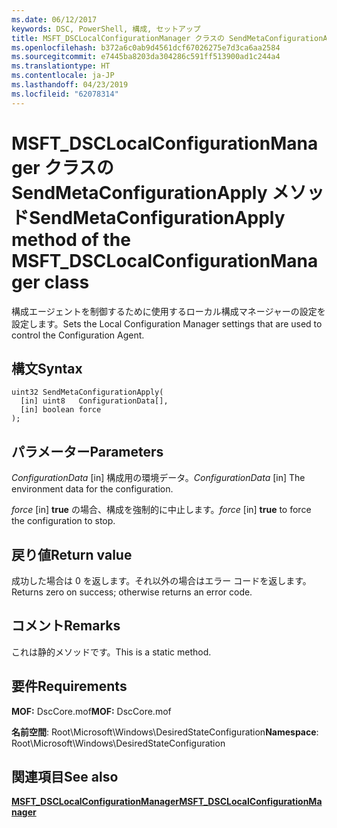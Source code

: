```yaml
---
ms.date: 06/12/2017
keywords: DSC, PowerShell, 構成, セットアップ
title: MSFT_DSCLocalConfigurationManager クラスの SendMetaConfigurationApply メソッド
ms.openlocfilehash: b372a6c0ab9d4561dcf67026275e7d3ca6aa2584
ms.sourcegitcommit: e7445ba8203da304286c591ff513900ad1c244a4
ms.translationtype: HT
ms.contentlocale: ja-JP
ms.lasthandoff: 04/23/2019
ms.locfileid: "62078314"
---
```

# <a name="sendmetaconfigurationapply-method-of-the-msftdsclocalconfigurationmanager-class"></a><span data-ttu-id="47db5-103">MSFT_DSCLocalConfigurationManager クラスの SendMetaConfigurationApply メソッド</span><span class="sxs-lookup"><span data-stu-id="47db5-103">SendMetaConfigurationApply method of the MSFT_DSCLocalConfigurationManager class</span></span>

<span data-ttu-id="47db5-104">構成エージェントを制御するために使用するローカル構成マネージャーの設定を設定します。</span><span class="sxs-lookup"><span data-stu-id="47db5-104">Sets the Local Configuration Manager settings that are used to control the Configuration Agent.</span></span>

## <a name="syntax"></a><span data-ttu-id="47db5-105">構文</span><span class="sxs-lookup"><span data-stu-id="47db5-105">Syntax</span></span>

```mof
uint32 SendMetaConfigurationApply(
  [in] uint8   ConfigurationData[],
  [in] boolean force
);
```

## <a name="parameters"></a><span data-ttu-id="47db5-106">パラメーター</span><span class="sxs-lookup"><span data-stu-id="47db5-106">Parameters</span></span>

<span data-ttu-id="47db5-107">*ConfigurationData* \[in\] 構成用の環境データ。</span><span class="sxs-lookup"><span data-stu-id="47db5-107">*ConfigurationData* \[in\] The environment data for the configuration.</span></span>

<span data-ttu-id="47db5-108">*force* \[in\] **true** の場合、構成を強制的に中止します。</span><span class="sxs-lookup"><span data-stu-id="47db5-108">*force* \[in\] **true** to force the configuration to stop.</span></span>

## <a name="return-value"></a><span data-ttu-id="47db5-109">戻り値</span><span class="sxs-lookup"><span data-stu-id="47db5-109">Return value</span></span>

<span data-ttu-id="47db5-110">成功した場合は 0 を返します。それ以外の場合はエラー コードを返します。</span><span class="sxs-lookup"><span data-stu-id="47db5-110">Returns zero on success; otherwise returns an error code.</span></span>

## <a name="remarks"></a><span data-ttu-id="47db5-111">コメント</span><span class="sxs-lookup"><span data-stu-id="47db5-111">Remarks</span></span>

<span data-ttu-id="47db5-112">これは静的メソッドです。</span><span class="sxs-lookup"><span data-stu-id="47db5-112">This is a static method.</span></span>

## <a name="requirements"></a><span data-ttu-id="47db5-113">要件</span><span class="sxs-lookup"><span data-stu-id="47db5-113">Requirements</span></span>

<span data-ttu-id="47db5-114">**MOF:** DscCore.mof</span><span class="sxs-lookup"><span data-stu-id="47db5-114">**MOF:** DscCore.mof</span></span>

<span data-ttu-id="47db5-115">**名前空間**: Root\Microsoft\Windows\DesiredStateConfiguration</span><span class="sxs-lookup"><span data-stu-id="47db5-115">**Namespace**: Root\Microsoft\Windows\DesiredStateConfiguration</span></span>

## <a name="see-also"></a><span data-ttu-id="47db5-116">関連項目</span><span class="sxs-lookup"><span data-stu-id="47db5-116">See also</span></span>

[<span data-ttu-id="47db5-117">**MSFT_DSCLocalConfigurationManager**</span><span class="sxs-lookup"><span data-stu-id="47db5-117">**MSFT_DSCLocalConfigurationManager**</span></span>](msft-dsclocalconfigurationmanager.md)